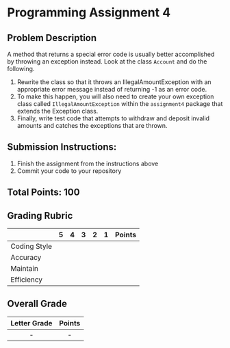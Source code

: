 
# Programming Assignment 4

## Problem Description

A method that returns a special error code is usually better accomplished by throwing an exception instead. Look at the
class `Account` and do the following.

1. Rewrite the class so that it throws an IllegalAmountException with an appropriate error message instead of returning
-1 as an error code.
2. To make this happen, you will also need to create your own exception class called `IllegalAmountException` within the
`assignment4` package that extends the Exception class.
3. Finally, write test code that attempts to withdraw and deposit invalid amounts and catches the exceptions that 
are thrown.

## Submission Instructions:

1. Finish the assignment from the instructions above
2. Commit your code to your repository

## Total Points: 100

## Grading Rubric

|               |  5  |  4  |  3  |  2  |  1  | Points |
|---------------|:---:|:---:|:---:|:---:|:---:|:------:|
| Coding Style  |     |     |     |     |     |        |
| Accuracy      |     |     |     |     |     |        |
| Maintain      |     |     |     |     |     |        |
| Efficiency    |     |     |     |     |     |        |

## Overall Grade

| Letter Grade   | Points |
|:--------------:|:------:|
|     -          |   -    |